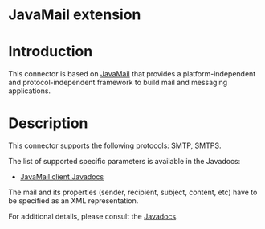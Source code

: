 JavaMail extension
==================

Introduction
============

This connector is based on
[JavaMail](http://java.sun.com/products/javamail/)
that provides a platform-independent and protocol-independent framework
to build mail and messaging applications.

Description
===========

This connector supports the following protocols: SMTP, SMTPS.

The list of supported specific parameters is available in the Javadocs:

-   [JavaMail client
    Javadocs](http://www.restlet.org/documentation/2.0/ext/org/restlet/ext/javamail/JavaMailClientHelper.html)

The mail and its properties (sender, recipient, subject, content, etc)
have to be specified as an XML representation.

For additional details, please consult the
[Javadocs](http://www.restlet.org/documentation/2.0/jse/ext/org/restlet/ext/javamail/package-summary.html).


